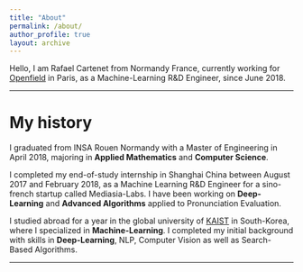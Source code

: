 ```yaml
---
title: "About"
permalink: /about/
author_profile: true
layout: archive
---
```


Hello, I am Rafael Cartenet from Normandy France, currently working for [Openfield](http://openfieldlive.com/?lang=en) in Paris, as a Machine-Learning R&D Engineer, since June 2018.

---

# My history

I graduated from INSA Rouen Normandy with a Master of Engineering in April 2018, majoring in **Applied Mathematics** and **Computer Science**.

I completed my end-of-study internship in Shanghai China between August 2017 and February 2018, as a Machine Learning R&D Engineer for a sino-french startup called Mediasia-Labs. I have been working on **Deep-Learning** and **Advanced Algorithms** applied to Pronunciation Evaluation.

I studied abroad for a year in the global university of [KAIST](http://www.kaist.edu/html/en/kaist/kaist_010201.html) in South-Korea, where I specialized in **Machine-Learning**. I completed my initial background with skills in **Deep-Learning**, NLP, Computer Vision as well as Search-Based Algorithms.

---
